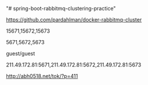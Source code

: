 "# spring-boot-rabbitmq-clustering-practice" 


https://github.com/pardahlman/docker-rabbitmq-cluster


15671,15672,15673

5671,5672,5673

guest/guest


211.49.172.81:5671,211.49.172.81:5672,211.49.172.81:5673


http://abh0518.net/tok/?p=411



